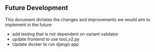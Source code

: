 ## Future Development ##

This document dictates the changes and improvements we would aim to implement in the future

- add testing that is not dependent on variant validator
- update frontend to use tool_v2.py
- Update docker to run django app
